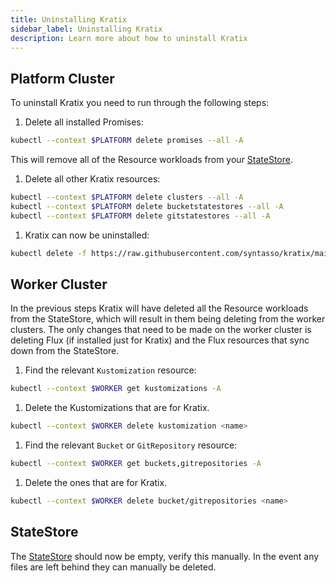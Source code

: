 ```yaml
---
title: Uninstalling Kratix
sidebar_label: Uninstalling Kratix
description: Learn more about how to uninstall Kratix
---
```


## Platform Cluster
To uninstall Kratix you need to run through the following steps:
1. Delete all installed Promises:
  ```bash
  kubectl --context $PLATFORM delete promises --all -A
  ```
  This will remove all of the Resource workloads from your [StateStore](./06-statestore/01-statestore.md).
1. Delete all other Kratix resources:
  ```bash
  kubectl --context $PLATFORM delete clusters --all -A
  kubectl --context $PLATFORM delete bucketstatestores --all -A
  kubectl --context $PLATFORM delete gitstatestores --all -A
  ```
1. Kratix can now be uninstalled:
  ```bash
  kubectl delete -f https://raw.githubusercontent.com/syntasso/kratix/main/distribution/kratix.yaml
  ```

## Worker Cluster
In the previous steps Kratix will have deleted all the Resource workloads from the StateStore,
which will result in them being deleting from the worker clusters. The only changes
that need to be made on the worker cluster is deleting Flux (if installed just for Kratix)
and the Flux resources that sync down from the StateStore.

1. Find the relevant `Kustomization` resource:
  ```bash
  kubectl --context $WORKER get kustomizations -A
  ```
1. Delete the Kustomizations that are for Kratix.
  ```bash
  kubectl --context $WORKER delete kustomization <name>
  ```
1. Find the relevant `Bucket` or `GitRepository` resource:
  ```bash
  kubectl --context $WORKER get buckets,gitrepositories -A
  ```
1. Delete the ones that are for Kratix.
  ```bash
  kubectl --context $WORKER delete bucket/gitrepositories <name>
  ```

## StateStore
The [StateStore](./06-statestore/01-statestore.md) should now be empty, verify
this manually. In the event any files are left behind they can manually be deleted.
